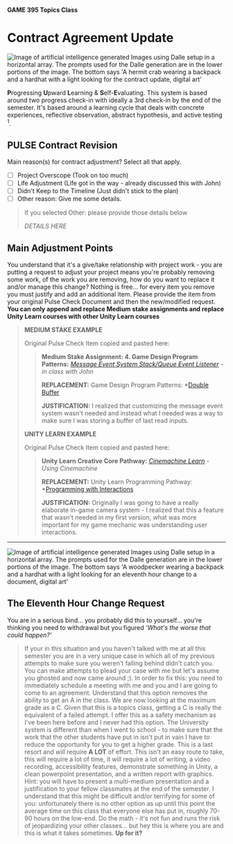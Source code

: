 #### GAME 395 Topics Class

# Contract Agreement Update

<Image>
<a name="Dalle GenerationHermitCrab"></a>
<img src="Images\HermitCrabContract.png" alt="Image of artificial intelligence generated Images using Dalle setup in a horizontal array. The prompts used for the Dalle generation are in the lower portions of the image. The bottom says 'A hermit crab wearing a backpack and a hardhat with a light looking for the contract update, digital art'" title="PulseHeader" class="centerheader"/>
</Image>

**P**rogressing **U**pward **L**earning & **S**elf-**E**valuating. This system is based around two progress check-in with ideally a 3rd check-in by the end of the semester. It's based around a learning cycle that deals with concrete experiences, reflective observation, abstract hypothesis, and active testing <sup>1</sup>.

## PULSE Contract Revision

Main reason(s) for contract adjustment? Select all that apply.

- [ ] Project Overscope (Took on too much)
- [ ] Life Adjustment (Life got in the way - already discussed this with John)
- [ ] Didn't Keep to the Timeline (Just didn't stick to the plan)
- [ ] Other reason: Give me some details.

> If you selected Other: please provide those details below
>
> *DETAILS HERE*

## Main Adjustment Points

You understand that it's a give/take relationship with project work - you are putting a request to adjust your project means you're probably removing some work, of the work you are removing, how do you want to replace it and/or manage this change? Nothing is free... for every item you remove you must justify and add an additional item. Please provide the item from your original Pulse Check Document and then the new/modified request. **You can only append and replace Medium stake assignments and replace Unity Learn courses with other Unity Learn courses**

>**MEDIUM STAKE EXAMPLE**
>
>Original Pulse Check Item copied and pasted here:
>> **Medium Stake Assignment: 4. Game Design Program Patterns:** *[Message Event System Stack/Queue Event Listener](https://learn.unity.com/tutorial/create-a-simple-messaging-system-with-events#) - in class with John*
>>
>> **REPLACEMENT:** Game Design Program Patterns: *[Double Buffer](https://gameprogrammingpatterns.com/double-buffer.html)
>>
>> **JUSTIFICATION:** I realized that customizing the message event system wasn't needed and instead what I needed was a way to make sure I was storing a buffer of last read inputs.
>
>**UNITY LEARN EXAMPLE**
>
>Original Pulse Check Item copied and pasted here:
>> **Unity Learn Creative Core Pathway:** *[Cinemachine Learn](https://learn.unity.com/tutorial/overview-of-cinemachine) - Using Cinemachine*
>>
>> **REPLACEMENT:** Unity Learn Programming Pathway: *[Programming with Interactions](https://learn.unity.com/tutorial/creating-your-interactions)
>>
>> **JUSTIFICATION:** Originally I was going to have a really elaborate in-game camera system - I realized that this a feature that wasn't needed in my first version, what was more important for my game mechanic was understanding user interactions.

***

<div style="page-break-after: always;"></div>

<Image>
<a name="Dalle GenerationWoodPecker"></a>
<img src="Images\WoodPeckerContract.png" alt="Image of artificial intelligence generated Images using Dalle setup in a horizontal array. The prompts used for the Dalle generation are in the lower portions of the image. The bottom says 'A woodpecker wearing a backpack and a hardhat with a light looking for an eleventh hour change to a document, digital art'" title="CertificationHeader" class="centerheader"/>
</Image>

## The Eleventh Hour Change Request

You are in a serious bind... you probably did this to yourself... you're thinking you need to withdrawal but you figured *'What's the worse that could happen?'*

> If your in this situation and you haven't talked with me at all this semester you are in a very unique case in which all of my previous attempts to make sure you weren't falling behind didn't catch you. You can make attempts to plead your case with me but let's assume you ghosted and now came around ;). In order to fix this: you need to immediately schedule a meeting with me and you and I are going to come to an agreement. Understand that this option removes the ability to get an A in the class. We are now looking at the maximum grade as a C. Given that this is a topics class, getting a C is really the equivalent of a failed attempt. I offer this as a safety mechanism as I've been here before and I never had this option. The University system is different than when I went to school - to make sure that the work that the other students have put in isn't put in vain I have to reduce the opportunity for you to get a higher grade. This is a last resort and *will* require **A LOT** of effort. This isn't an easy route to take, this will require a lot of time, it will require a lot of writing, a video recording, accessibility features, demonstrate something in Unity, a clean powerpoint presentation, and a written report with graphics. Hint: you will have to present a multi-medium presentation and a justification to your fellow classmates at the end of the semester. I understand that this might be difficult and/or terrifying for some of you: unfortunately there is no other option as up until this point the average time on this class that everyone else has put in, roughly 70-90 hours on the low-end. Do the math - it's not fun and runs the risk of jeopardizing your other classes... but hey this is where you are and this is what it takes sometimes. **Up for it?**